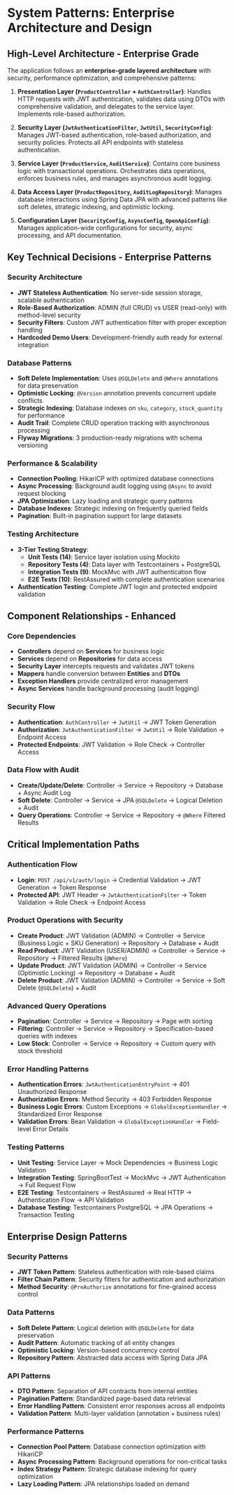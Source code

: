 # System Patterns: Enterprise Architecture and Design

## High-Level Architecture - Enterprise Grade
The application follows an **enterprise-grade layered architecture** with security, performance optimization, and comprehensive patterns:

1. **Presentation Layer (`ProductController` + `AuthController`)**: Handles HTTP requests with JWT authentication, validates data using DTOs with comprehensive validation, and delegates to the service layer. Implements role-based authorization.

2. **Security Layer (`JwtAuthenticationFilter`, `JwtUtil`, `SecurityConfig`)**: Manages JWT-based authentication, role-based authorization, and security policies. Protects all API endpoints with stateless authentication.

3. **Service Layer (`ProductService`, `AuditService`)**: Contains core business logic with transactional operations. Orchestrates data operations, enforces business rules, and manages asynchronous audit logging.

4. **Data Access Layer (`ProductRepository`, `AuditLogRepository`)**: Manages database interactions using Spring Data JPA with advanced patterns like soft deletes, strategic indexing, and optimistic locking.

5. **Configuration Layer (`SecurityConfig`, `AsyncConfig`, `OpenApiConfig`)**: Manages application-wide configurations for security, async processing, and API documentation.

## Key Technical Decisions - Enterprise Patterns

### Security Architecture
- **JWT Stateless Authentication**: No server-side session storage, scalable authentication
- **Role-Based Authorization**: ADMIN (full CRUD) vs USER (read-only) with method-level security
- **Security Filters**: Custom JWT authentication filter with proper exception handling
- **Hardcoded Demo Users**: Development-friendly auth ready for external integration

### Database Patterns
- **Soft Delete Implementation**: Uses `@SQLDelete` and `@Where` annotations for data preservation
- **Optimistic Locking**: `@Version` annotation prevents concurrent update conflicts  
- **Strategic Indexing**: Database indexes on `sku`, `category`, `stock_quantity` for performance
- **Audit Trail**: Complete CRUD operation tracking with asynchronous processing
- **Flyway Migrations**: 3 production-ready migrations with schema versioning

### Performance & Scalability
- **Connection Pooling**: HikariCP with optimized database connections
- **Async Processing**: Background audit logging using `@Async` to avoid request blocking
- **JPA Optimization**: Lazy loading and strategic query patterns
- **Database Indexes**: Strategic indexing on frequently queried fields
- **Pagination**: Built-in pagination support for large datasets

### Testing Architecture
- **3-Tier Testing Strategy**:
  - **Unit Tests (14)**: Service layer isolation using Mockito
  - **Repository Tests (4)**: Data layer with Testcontainers + PostgreSQL
  - **Integration Tests (9)**: MockMvc with JWT authentication flow
  - **E2E Tests (10)**: RestAssured with complete authentication scenarios
- **Authentication Testing**: Complete JWT login and protected endpoint validation

## Component Relationships - Enhanced

### Core Dependencies
- **Controllers** depend on **Services** for business logic
- **Services** depend on **Repositories** for data access  
- **Security Layer** intercepts requests and validates JWT tokens
- **Mappers** handle conversion between **Entities** and **DTOs**
- **Exception Handlers** provide centralized error management
- **Async Services** handle background processing (audit logging)

### Security Flow
- **Authentication**: `AuthController` → `JwtUtil` → JWT Token Generation
- **Authorization**: `JwtAuthenticationFilter` → `JwtUtil` → Role Validation → Endpoint Access
- **Protected Endpoints**: JWT Validation → Role Check → Controller Access

### Data Flow with Audit
- **Create/Update/Delete**: Controller → Service → Repository → Database + Async Audit Log
- **Soft Delete**: Controller → Service → JPA `@SQLDelete` → Logical Deletion + Audit
- **Query Operations**: Controller → Service → Repository → `@Where` Filtered Results

## Critical Implementation Paths

### Authentication Flow
- **Login**: `POST /api/v1/auth/login` → Credential Validation → JWT Generation → Token Response
- **Protected API**: JWT Header → `JwtAuthenticationFilter` → Token Validation → Role Check → Endpoint Access

### Product Operations with Security
- **Create Product**: JWT Validation (ADMIN) → Controller → Service (Business Logic + SKU Generation) → Repository → Database + Audit
- **Read Product**: JWT Validation (USER/ADMIN) → Controller → Service → Repository → Filtered Results (`@Where`)
- **Update Product**: JWT Validation (ADMIN) → Controller → Service (Optimistic Locking) → Repository → Database + Audit
- **Delete Product**: JWT Validation (ADMIN) → Controller → Service → Soft Delete (`@SQLDelete`) + Audit

### Advanced Query Operations
- **Pagination**: Controller → Service → Repository → Page<Product> with sorting
- **Filtering**: Controller → Service → Repository → Specification-based queries with indexes
- **Low Stock**: Controller → Service → Repository → Custom query with stock threshold

### Error Handling Patterns
- **Authentication Errors**: `JwtAuthenticationEntryPoint` → 401 Unauthorized Response
- **Authorization Errors**: Method Security → 403 Forbidden Response  
- **Business Logic Errors**: Custom Exceptions → `GlobalExceptionHandler` → Standardized Error Response
- **Validation Errors**: Bean Validation → `GlobalExceptionHandler` → Field-level Error Details

### Testing Patterns
- **Unit Testing**: Service Layer → Mock Dependencies → Business Logic Validation
- **Integration Testing**: SpringBootTest → MockMvc → JWT Authentication → Full Request Flow
- **E2E Testing**: Testcontainers → RestAssured → Real HTTP → Authentication Flow → API Validation
- **Database Testing**: Testcontainers PostgreSQL → JPA Operations → Transaction Testing

## Enterprise Design Patterns

### Security Patterns
- **JWT Token Pattern**: Stateless authentication with role-based claims
- **Filter Chain Pattern**: Security filters for authentication and authorization
- **Method Security**: `@PreAuthorize` annotations for fine-grained access control

### Data Patterns
- **Soft Delete Pattern**: Logical deletion with `@SQLDelete` for data preservation
- **Audit Pattern**: Automatic tracking of all entity changes
- **Optimistic Locking**: Version-based concurrency control
- **Repository Pattern**: Abstracted data access with Spring Data JPA

### API Patterns
- **DTO Pattern**: Separation of API contracts from internal entities
- **Pagination Pattern**: Standardized page-based data retrieval
- **Error Handling Pattern**: Consistent error responses across all endpoints
- **Validation Pattern**: Multi-layer validation (annotation + business rules)

### Performance Patterns  
- **Connection Pool Pattern**: Database connection optimization with HikariCP
- **Async Processing Pattern**: Background operations for non-critical tasks
- **Index Strategy Pattern**: Strategic database indexing for query optimization
- **Lazy Loading Pattern**: JPA relationships loaded on demand